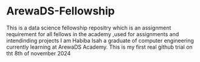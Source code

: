 # ArewaDS-Fellowship
This is a data science fellowship repositry which is an assignment requirement for all fellows in the academy ,used for assignments and intendinding projects
I am Habiba Isah a graduate of computer engineering currently learning at ArewaDS Academy.
This is my first real github trial on tht 8th of november 2024
